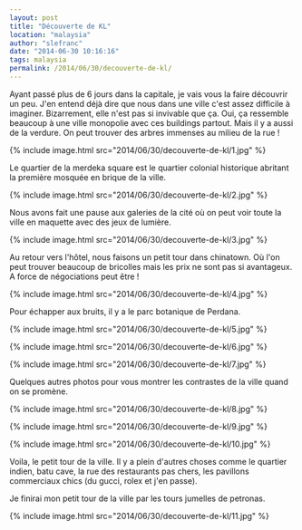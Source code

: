 ```yaml
---
layout: post
title: "Découverte de KL"
location: "malaysia"
author: "slefranc"
date: "2014-06-30 10:16:16"
tags: malaysia
permalink: /2014/06/30/decouverte-de-kl/
---
```

Ayant passé plus de 6 jours dans la capitale, je vais vous la faire découvrir un peu. J'en entend déjà dire que nous dans une ville c'est assez difficile à imaginer. Bizarrement, elle n'est pas si invivable que ça. Oui, ça ressemble beaucoup à une ville monopolie avec ces buildings partout. Mais il y a aussi de la verdure. On peut trouver des arbres immenses au milieu de la rue !

{% include image.html src="2014/06/30/decouverte-de-kl/1.jpg" %}

Le quartier de la merdeka square est le quartier colonial historique abritant la première mosquée en brique de la ville.

{% include image.html src="2014/06/30/decouverte-de-kl/2.jpg" %}

Nous avons fait une pause aux galeries de la cité où on peut voir toute la ville en maquette avec des jeux de lumière.

{% include image.html src="2014/06/30/decouverte-de-kl/3.jpg" %}

Au retour vers l'hôtel, nous faisons un petit tour dans chinatown. Où l'on peut trouver beaucoup de bricolles mais les prix ne sont pas si avantageux. A force de négociations peut être !

{% include image.html src="2014/06/30/decouverte-de-kl/4.jpg" %}

Pour échapper aux bruits, il y a le parc botanique de Perdana.

{% include image.html src="2014/06/30/decouverte-de-kl/5.jpg" %}

{% include image.html src="2014/06/30/decouverte-de-kl/6.jpg" %}

{% include image.html src="2014/06/30/decouverte-de-kl/7.jpg" %}

Quelques autres photos pour vous montrer les contrastes de la ville quand on se promène.

{% include image.html src="2014/06/30/decouverte-de-kl/8.jpg" %}

{% include image.html src="2014/06/30/decouverte-de-kl/9.jpg" %}

{% include image.html src="2014/06/30/decouverte-de-kl/10.jpg" %}

Voila, le petit tour de la ville. Il y a plein d'autres choses comme le quartier indien, batu cave, la rue des restaurants pas chers, les pavillons commerciaux chics (du gucci, rolex et j'en passe).

Je finirai mon petit tour de la ville par les tours jumelles de petronas.

{% include image.html src="2014/06/30/decouverte-de-kl/11.jpg" %}

